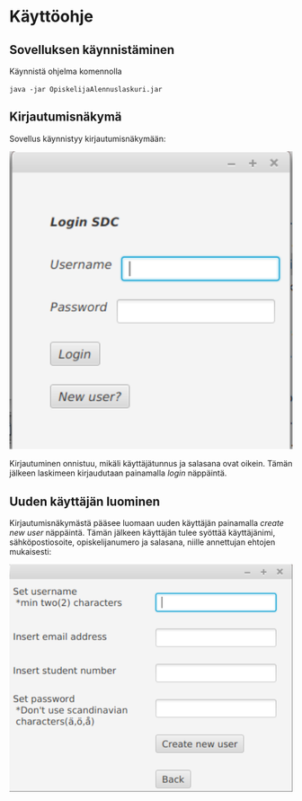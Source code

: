 # Käyttöohje

## Sovelluksen käynnistäminen

Käynnistä ohjelma komennolla 

`java -jar OpiskelijaAlennuslaskuri.jar`

## Kirjautumisnäkymä

Sovellus käynnistyy kirjautumisnäkymään:

<img src="https://github.com/StrappedGlint13/ot-harjoitustyo/blob/master/Dokumentaatio/kuvat/loginscene.png" width="600">

Kirjautuminen onnistuu, mikäli käyttäjätunnus ja salasana ovat oikein. Tämän jälkeen laskimeen kirjaudutaan painamalla _login_ näppäintä. 

## Uuden käyttäjän luominen

Kirjautumisnäkymästä pääsee luomaan uuden käyttäjän painamalla _create new user_ näppäintä. Tämän jälkeen käyttäjän tulee syöttää käyttäjänimi, sähköpostiosoite, opiskelijanumero ja salasana, niille annettujan ehtojen mukaisesti:

<img src="https://github.com/StrappedGlint13/ot-harjoitustyo/blob/master/Dokumentaatio/kuvat/RegisterationScene.png" width ="600">
